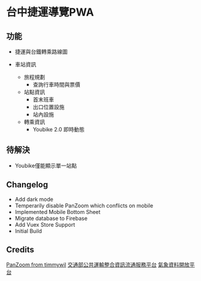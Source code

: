 # 台中捷運導覽PWA

## 功能

+ 捷運與台鐵轉乘路線圖

+ 車站資訊
  * 旅程規劃
    - 查詢行車時間與票價
  * 站點資訊
    - 首末班車
    - 出口位置設施
    - 站內設施
  * 轉乘資訊
    - Youbike 2.0 即時動態

## 待解決
+ Youbike僅能顯示單一站點


## Changelog
+ Add dark mode
+ Temperarily disable PanZoom which conflicts on mobile 
+ Implemented Mobile Bottom Sheet
+ Migrate database to Firebase
+ Add Vuex Store Support 
+ Initial Build 

## Credits

[PanZoom from timmywil](https://github.com/timmywil/panzoom)
[交通部公共運輸整合資訊流通服務平台](https://ptx.transportdata.tw/)
[氣象資料開放平台](https://opendata.cwb.gov.tw/index)
